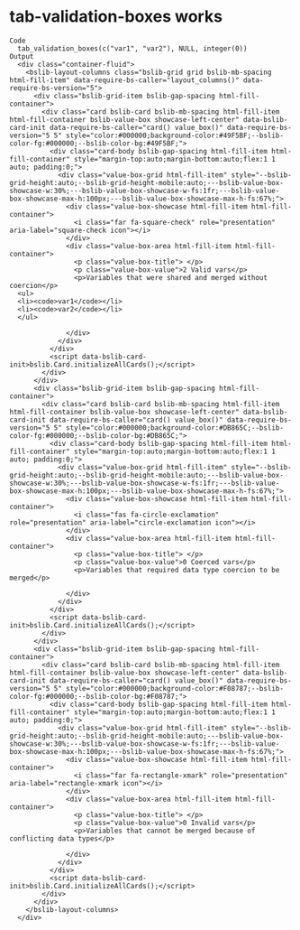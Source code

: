 # tab-validation-boxes works

    Code
      tab_validation_boxes(c("var1", "var2"), NULL, integer(0))
    Output
      <div class="container-fluid">
        <bslib-layout-columns class="bslib-grid grid bslib-mb-spacing html-fill-item" data-require-bs-caller="layout_columns()" data-require-bs-version="5">
          <div class="bslib-grid-item bslib-gap-spacing html-fill-container">
            <div class="card bslib-card bslib-mb-spacing html-fill-item html-fill-container bslib-value-box showcase-left-center" data-bslib-card-init data-require-bs-caller="card() value_box()" data-require-bs-version="5 5" style="color:#000000;background-color:#49F5BF;--bslib-color-fg:#000000;--bslib-color-bg:#49F5BF;">
              <div class="card-body bslib-gap-spacing html-fill-item html-fill-container" style="margin-top:auto;margin-bottom:auto;flex:1 1 auto; padding:0;">
                <div class="value-box-grid html-fill-item" style="--bslib-grid-height:auto;--bslib-grid-height-mobile:auto;---bslib-value-box-showcase-w:30%;---bslib-value-box-showcase-w-fs:1fr;---bslib-value-box-showcase-max-h:100px;---bslib-value-box-showcase-max-h-fs:67%;">
                  <div class="value-box-showcase html-fill-item html-fill-container">
                    <i class="far fa-square-check" role="presentation" aria-label="square-check icon"></i>
                  </div>
                  <div class="value-box-area html-fill-item html-fill-container">
                    <p class="value-box-title"> </p>
                    <p class="value-box-value">2 Valid vars</p>
                    <p>Variables that were shared and merged without coercion</p>
      <ul>
      <li><code>var1</code></li>
      <li><code>var2</code></li>
      </ul>
      
                  </div>
                </div>
              </div>
              <script data-bslib-card-init>bslib.Card.initializeAllCards();</script>
            </div>
          </div>
          <div class="bslib-grid-item bslib-gap-spacing html-fill-container">
            <div class="card bslib-card bslib-mb-spacing html-fill-item html-fill-container bslib-value-box showcase-left-center" data-bslib-card-init data-require-bs-caller="card() value_box()" data-require-bs-version="5 5" style="color:#000000;background-color:#DB865C;--bslib-color-fg:#000000;--bslib-color-bg:#DB865C;">
              <div class="card-body bslib-gap-spacing html-fill-item html-fill-container" style="margin-top:auto;margin-bottom:auto;flex:1 1 auto; padding:0;">
                <div class="value-box-grid html-fill-item" style="--bslib-grid-height:auto;--bslib-grid-height-mobile:auto;---bslib-value-box-showcase-w:30%;---bslib-value-box-showcase-w-fs:1fr;---bslib-value-box-showcase-max-h:100px;---bslib-value-box-showcase-max-h-fs:67%;">
                  <div class="value-box-showcase html-fill-item html-fill-container">
                    <i class="fas fa-circle-exclamation" role="presentation" aria-label="circle-exclamation icon"></i>
                  </div>
                  <div class="value-box-area html-fill-item html-fill-container">
                    <p class="value-box-title"> </p>
                    <p class="value-box-value">0 Coerced vars</p>
                    <p>Variables that required data type coercion to be merged</p>
      
                  </div>
                </div>
              </div>
              <script data-bslib-card-init>bslib.Card.initializeAllCards();</script>
            </div>
          </div>
          <div class="bslib-grid-item bslib-gap-spacing html-fill-container">
            <div class="card bslib-card bslib-mb-spacing html-fill-item html-fill-container bslib-value-box showcase-left-center" data-bslib-card-init data-require-bs-caller="card() value_box()" data-require-bs-version="5 5" style="color:#000000;background-color:#F08787;--bslib-color-fg:#000000;--bslib-color-bg:#F08787;">
              <div class="card-body bslib-gap-spacing html-fill-item html-fill-container" style="margin-top:auto;margin-bottom:auto;flex:1 1 auto; padding:0;">
                <div class="value-box-grid html-fill-item" style="--bslib-grid-height:auto;--bslib-grid-height-mobile:auto;---bslib-value-box-showcase-w:30%;---bslib-value-box-showcase-w-fs:1fr;---bslib-value-box-showcase-max-h:100px;---bslib-value-box-showcase-max-h-fs:67%;">
                  <div class="value-box-showcase html-fill-item html-fill-container">
                    <i class="far fa-rectangle-xmark" role="presentation" aria-label="rectangle-xmark icon"></i>
                  </div>
                  <div class="value-box-area html-fill-item html-fill-container">
                    <p class="value-box-title"> </p>
                    <p class="value-box-value">0 Invalid vars</p>
                    <p>Variables that cannot be merged because of conflicting data types</p>
      
                  </div>
                </div>
              </div>
              <script data-bslib-card-init>bslib.Card.initializeAllCards();</script>
            </div>
          </div>
        </bslib-layout-columns>
      </div>

